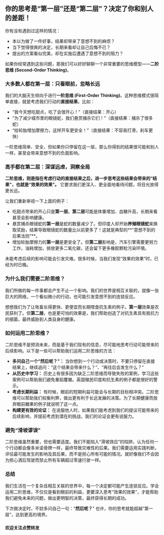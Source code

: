 ## 你的思考是“第一层”还是“第二层”？决定了你和别人的差距！

你有没有遇到过这样的情况：

* 本以为做了一件好事，结果却带来了意想不到的麻烦？
* 当下觉得很爽的决定，长期来看却让自己后悔不已？
* 提出的方案看似完美，却在实施后遭遇了意想不到的阻力？

如果你经常遇到这些问题，那我们可以好好聊聊一个非常重要的思维模型——**二阶思维 (Second-Order Thinking)**。

### **大多数人都在第一层：只看眼前，忽略长远**

我们的大脑天生倾向于进行**一阶思维 (First-Order Thinking)**。这种思维模式很简单直接，就是考虑我们行动的**直接结果**。比如：

* “我今天想吃甜点，吃了会很开心！”（直接结果：开心）
* “为了减少城市里的眼镜蛇，我们悬赏捕杀它们！”（直接结果：捕杀了很多蛇）
* “给轮胎增加摩擦力，这样开车更安全！”（直接结果：不容易打滑，刹车更快）

一阶思维简单、安全，但如果你只停留在这一层，那么你得到的结果很可能和别人一样，甚至会带来意想不到的负面影响。

### **高手都在第二层：深谋远虑，洞察全局**

**二阶思维，则是指在考虑行动的直接结果之后，进一步思考这些结果会带来的“结果”，也就是“效果的效果”。** 它要求我们更深入、更全面地看待问题，将目光放得更长远。

让我们重新审视一下上面的例子：

* 吃甜点带来的开心只是**第一层**。**第二层**可能是体重增加、血糖升高，长期来看甚至会影响健康。
* 悬赏捕杀眼镜蛇的**第一层**是蛇的数量减少了。但印度人却开始**养殖眼镜蛇**来换取奖励，结果导致眼镜蛇的数量比以前更多了！这就是典型的**“意想不到的后果法则”**。
* 增加轮胎摩擦力的**第一层**是更安全了。但**第二层**影响是，汽车引擎需要更努力工作，油耗增加，排放更多二氧化碳，还会留下更多橡胶颗粒污染环境。

未能考虑后续的影响可能会引发灾难。很多时候，当我们发现“效果的效果”时，已经为时已晚。

### **为什么我们需要二阶思维？**

我们所做的每一件事都会产生不止一个影响。我们的世界是相互关联的，就像一张巨大的网络，一个看似微小的行动，也可能引发意想不到的连锁反应。

想想我们为了让牲畜长得更快、更便宜而长期喂食抗生素的例子。**第一层**效果是农民获利了。但**第二层**，也是更可怕的效果是，我们帮助创造了对抗生素具有抵抗力的细菌，最终威胁到人类自身的健康。

### **如何运用二阶思维？**

二阶思维不是预测未来，而是基于我们现有的信息，尽可能地思考行动可能带来的后续影响。以下是一些可以帮助我们运用二阶思维的方法：

* **多问自己一个“然后呢？”：** 当你想到一个行动或决策时，不要只停留在直接结果上，继续追问：“这个结果会带来什么？”、“再往后会发生什么？”
* **从历史中学习：** 历史上有很多因为缺乏二阶思维而导致失败的案例，学习这些案例可以帮助我们避免重蹈覆辙。英国殖民印度和抗生素的例子都是很好的警示。
* **考虑长期利益：** 有时候，眼前的短期利益可能会与长期的目标相冲突。二阶思维可以帮助我们权衡利弊，做出更有利于长远发展的决策。为了长期健康而放弃眼前糖果的例子就说明了这一点。
* **构建更有效的论证：** 在说服他人时，如果我们能考虑到我们的提议可能带来的后续影响，并提前考虑到潜在的挑战，我们的论证会更有说服力。

### **避免“滑坡谬误”**

二阶思维虽然重要，但也需要适度。我们不能陷入“滑坡效应”的陷阱，认为任何一个行动都会像多米诺骨牌一样，最终导致灾难性的后果。我们需要运用实践判断，评估最可能发生的影响及其后果，而不是担心所有可能的情况。就好像我们不会因为担心酒后驾驶而禁止所有车辆超过零速行驶一样。

### **总结**

我们生活在一个复杂且相互关联的世界中，每一个决定都可能产生连锁反应。学会运用二阶思维，不仅仅是看到眼前的利益，更要深入思考“效果的效果”，才能帮助我们避免未来的问题，做出更明智的决策，最终获得长期的成功。

下次做决定时，不妨多问自己一句：“**然后呢？**” 也许，你的思考就能超越“第一层”，达到更高的境界。

###

**欢迎关注点赞转发**

